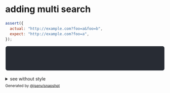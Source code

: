 # adding multi search

```js
assert({
  actual: "http://example.com?foo=a&foo=b",
  expect: "http://example.com?foo=a",
});
```

![img](throw.svg)

<details>
  <summary>see without style</summary>

```console
AssertionError: actual and expect are different

actual: "http://example.com/?foo=a&foo=b"
expect: "http://example.com/?foo=a"
```

</details>


<sub>
  Generated by <a href="https://github.com/jsenv/core/tree/main/packages/independent/snapshot">@jsenv/snapshot</a>
</sub>